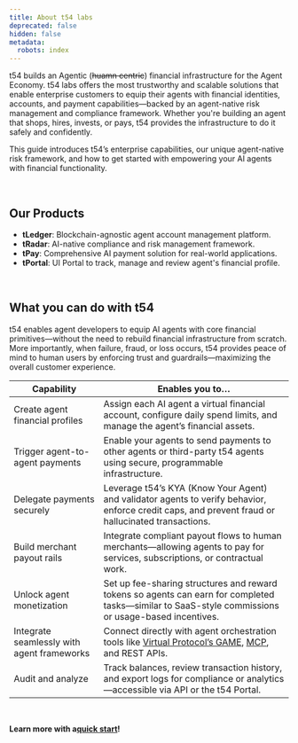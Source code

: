 ```yaml
---
title: About t54 labs
deprecated: false
hidden: false
metadata:
  robots: index
---
```

t54 builds an Agentic (~~huamn centric~~) financial infrastructure for the Agent Economy. t54 labs offers the most trustworthy and scalable solutions that enable enterprise customers to equip their agents with financial identities, accounts, and payment capabilities—backed by an agent-native risk management and compliance framework. Whether you're building an agent that shops, hires, invests, or pays, t54 provides the infrastructure to do it safely and confidently.

This guide introduces t54’s enterprise capabilities, our unique agent-native risk framework, and how to get started with empowering your AI agents with financial functionality.

<br />

## Our Products

* **tLedger**: Blockchain-agnostic agent account management platform.
* **tRadar**: AI-native compliance and risk management framework.
* **tPay**: Comprehensive AI payment solution for real-world applications.
* **tPortal**: UI Portal to track, manage and review agent's financial profile.

<br />

## What you can do with t54

t54 enables agent developers to equip AI agents with core financial primitives—without the need to rebuild financial infrastructure from scratch. More importantly, when failure, fraud, or loss occurs, t54 provides peace of mind to human users by enforcing trust and guardrails—maximizing the overall customer experience.

| **Capability**                             | **Enables you to…**                                                                                                                                                                                                                     |
| ------------------------------------------ | --------------------------------------------------------------------------------------------------------------------------------------------------------------------------------------------------------------------------------------- |
| Create agent financial profiles            | Assign each AI agent a virtual financial account, configure daily spend limits, and manage the agent’s financial assets.                                                                                                                |
| Trigger agent-to-agent payments            | Enable your agents to send payments to other agents or third-party t54 agents using secure, programmable infrastructure.                                                                                                                |
| Delegate payments securely                 | Leverage t54’s KYA (Know Your Agent) and validator agents to verify behavior, enforce credit caps, and prevent fraud or hallucinated transactions.                                                                                      |
| Build merchant payout rails                | Integrate compliant payout flows to human merchants—allowing agents to pay for services, subscriptions, or contractual work.                                                                                                            |
| Unlock agent monetization                  | Set up fee-sharing structures and reward tokens so agents can earn for completed tasks—similar to SaaS-style commissions or usage-based incentives.                                                                                     |
| Integrate seamlessly with agent frameworks | Connect directly with agent orchestration tools like [Virtual Protocol’s GAME](https://github.com/game-by-virtuals/game-python/tree/main/plugins/tLedger), [MCP](https://www.anthropic.com/news/model-context-protocol), and REST APIs. |
| Audit and analyze                          | Track balances, review transaction history, and export logs for compliance or analytics—accessible via API or the t54 Portal.                                                                                                           |

<br />

**Learn more with a[quick start](/docs/getting-started)!**